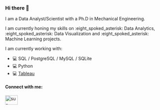 ### Hi there 👋

I am a Data Analyst/Scientist with a Ph.D in Mechanical Engineering.

<p>I am currently honing my skills on :eight_spoked_asterisk: Data Analytics, :eight_spoked_asterisk: Data Visualization and :eight_spoked_asterisk: Machine Learning projects.</p>

I am currently working with:
- :computer: SQL / PostgreSQL / MySQL / SQLite
- :computer: Python
- :computer: <a href="https://public.tableau.com/app/profile/suleenwong" target="blank">Tableau</a>

<h4 align="left">Connect with me:</h4>
<p align="left">
<a href="https://linkedin.com/in/su-leen-wong" target="blank"><img align="center" src="https://raw.githubusercontent.com/rahuldkjain/github-profile-readme-generator/master/src/images/icons/Social/linked-in-alt.svg" alt="su-leen-wong" height="30" width="40" /></a>
</p>
